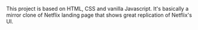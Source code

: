 This project is based on HTML, CSS and vanilla Javascript. It's basically a mirror clone of Netflix landing page that
shows great replication of Netflix's UI.
